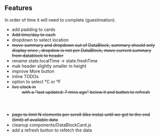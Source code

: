 ## Features ##

In order of time it will need to complete (guestimation).

* add padding to cards
* ~~Add time/day to each <DataBlockCard />~~
* dropdown to select location
* ~~move summary and dropdown out of DataBlock, summary should only display once
  , dropdow is not per DataBlock, move current.summary from datablock to header~~
* rename state.localTime -> state.freshTime
* mak header slightly smaller in height
* improve More button
* inline TODOs
* option to select °C or °F
* ~~live clock in <Header /> with a "last updated: 7 mins ago" below it and button to refresh~~
* ~~page to limit N elements per scroll (like insta) until we get to the end (limit) of available data~~
* cleanup components/DataBlockCard.js
* add a refresh button to refetch the data
